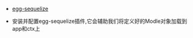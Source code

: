 * [egg-sequelize](https://eggjs.org/zh-cn/tutorials/sequelize.html)
  
* 安装并配置egg-sequelize插件,它会辅助我们将定义好的Modle对象加载到app和ctx上  